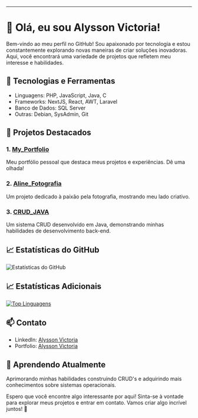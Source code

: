 
---

# 👋 Olá, eu sou Alysson Victoria!

Bem-vindo ao meu perfil no GitHub! Sou apaixonado por tecnologia e estou constantemente explorando novas maneiras de criar soluções inovadoras. Aqui, você encontrará uma variedade de projetos que refletem meu interesse e habilidades.

## 🔧 Tecnologias e Ferramentas

- Linguagens: PHP, JavaScript, Java, C
- Frameworks: NextJS, React, AWT, Laravel
- Banco de Dados: SQL Server
- Outras: Debian, SysAdmin, Git

## 🚀 Projetos Destacados

### 1. [My_Portfolio](https://github.com/alysson97/My_Portfolio)
Meu portfólio pessoal que destaca meus projetos e experiências. Dê uma olhada!

### 2. [Aline_Fotografia](https://github.com/alysson97/aline-fotografia)
Um projeto dedicado à paixão pela fotografia, mostrando meu lado criativo.

### 3. [CRUD_JAVA](https://github.com/alysson97/CRUD_JAVA)
Um sistema CRUD desenvolvido em Java, demonstrando minhas habilidades de desenvolvimento back-end.

## 📈 Estatísticas do GitHub

![Estatísticas do GitHub](https://github-readme-stats.vercel.app/api?username=alysson97&show_icons=true&theme=radical)


## 📈 Estatísticas Adicionais

[![Top Linguagens](https://github-readme-stats.vercel.app/api/top-langs/?username=alysson97&layout=compact)](https://github.com/alysson97)

## 📫 Contato

- LinkedIn: [Alysson Victoria](https://linkedin.com/in/alysson-victoria-510a60162/)
- Portfolio: [Alysson Victoria](https://alysson-victoria.vercel.app/)

## 🌱 Aprendendo Atualmente

Aprimorando minhas habilidades construindo CRUD's e adquirindo mais conhecimentos sobre sistemas operacionais.

Espero que você encontre algo interessante por aqui! Sinta-se à vontade para explorar meus projetos e entrar em contato. Vamos criar algo incrível juntos! 🚀







